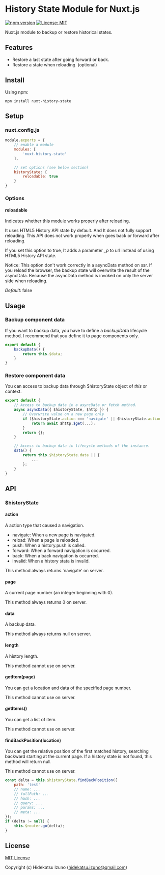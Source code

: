 # History State Module for Nuxt.js 

[![npm version](https://badge.fury.io/js/nuxt-history-state.svg)](https://badge.fury.io/js/nuxt-history-state)
[![License: MIT](https://img.shields.io/badge/License-MIT-blue.svg)](LICENSE)

Nuxt.js module to backup or restore historical states.

## Features

- Restore a last state after going forward or back.
- Restore a state when reloading. (optional)

## Install

Using npm:

```
npm install nuxt-history-state
```

## Setup

### nuxt.config.js

```javascript
module.exports = {
    // enable a module
    modules: [
        'nuxt-history-state'
    ],

    // set options (see below section)
    historyState: {
        reloadable: true
    }
}
```

### Options

#### reloadable

Indicates whether this module works properly after reloading.

It uses HTML5 History API state by default. And It does not fully support reloading. 
This API does not work properly when goes back or forward after reloading. 

If you set this option to true, It adds a parameter *_p* to url instead of using 
HTML5 History API state.

Notice: This option don't work correctly in a asyncData method on ssr.
If you reload the browser, the backup state will overwrite the result of the asyncData. 
Because the asyncData method is invoked on only the server side when reloading. 

*Default:* false

## Usage

### Backup component data

If you want to backup data, you have to define a *backupData* lifecycle method.
I recommend that you define it to page components only.

```javascript
export default {
    backupData() {
        return this.$data;
    }
}
```

### Restore component data

You can access to backup data through $historyState object of *this* or context.

```javascript
export default {
    // Access to backup data in a asyncData or fetch method.
    async asyncData({ $historyState, $http }) {
        // Overwrite value on a new page only
        if ($historyState.action === 'navigate' || $historyState.action === 'push') {
            return await $http.$get(...);
        }
        return {};
    }

    // Access to backup data in lifecycle methods of the instance.
    data() {
        return this.$historyState.data || {
            ...
        };
    }
}
```

## API

### $historyState

#### action

A action type that caused a navigation.

- navigate: When a new page is navigated.
- reload: When a page is reloaded.
- push: When a history.push is called.
- forward: When a forward navigation is occurred.
- back: When a back navigation is occurred.
- invalid: When a history stata is invalid.

This method always returns 'navigate' on server.

#### page

A current page number (an integer beginning with 0).

This method always returns 0 on server.

#### data

A backup data.

This method always returns null on server.

#### length

A history length.

This method cannot use on server.

#### getItem(page)

You can get a location and data of the specified page number.

This method cannot use on server.

#### getItems()

You can get a list of item.

This method cannot use on server.

#### findBackPosition(location)

You can get the relative position of the first matched history, 
searching backward starting at the current page.
If a history state is not found, this method will return null.

This method cannot use on server.

```javascript
const delta = this.$historyState.findBackPosition({
    path: 'test'
    // name: ...
    // fullPath: ...
    // hash: ...
    // query: ...
    // params: ...
    // meta: ...
});
if (delta != null) {
    this.$router.go(delta);
}
```

## License

[MIT License](./LICENSE)

Copyright (c) Hidekatsu Izuno (hidekatsu.izuno@gmail.com)

